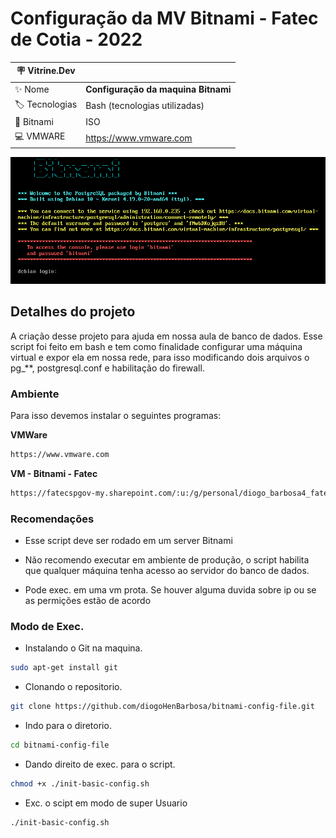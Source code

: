 # Configuração da MV Bitnami - Fatec de Cotia - 2022

| :placard: Vitrine.Dev |     |
| -------------  | --- |
| :sparkles: Nome        | **Configuração da maquina Bitnami**
| :label: Tecnologias | Bash (tecnologias utilizadas)
| :rocket: Bitnami | ISO         | 
| :computer: VMWARE     | https://www.vmware.com

![](https://github.com/diogoHenBarbosa/bitnami-config-file/blob/master/img/bitnami.png)

## Detalhes do projeto
A criação desse projeto para ajuda em nossa aula de banco de dados. Esse script foi feito em bash e tem como finalidade configurar uma máquina virtual e expor ela em nossa rede, para isso modificando dois arquivos o pg_**, postgresql.conf e habilitação do firewall.

### Ambiente 
Para isso devemos instalar o seguintes programas:


**VMWare**
```bash
https://www.vmware.com
``` 

**VM - Bitnami - Fatec**
```bash
https://fatecspgov-my.sharepoint.com/:u:/g/personal/diogo_barbosa4_fatec_sp_gov_br/EQytHfNn3XNIqygN4V7OCgABO1iatjOFTBfP6RrULbfKZw?e=W0y5ZU
```

### Recomendações

- Esse script deve ser rodado em um server Bitnami

- Não recomendo executar em ambiente de produção, o script habilita que qualquer máquina tenha acesso ao servidor do banco de dados.

- Pode exec. em uma vm prota. Se houver alguma duvida sobre ip ou se as permições estão de acordo

### Modo de Exec.

- Instalando o Git na maquina.
```bash
sudo apt-get install git
```
- Clonando o repositorio.
```bash
git clone https://github.com/diogoHenBarbosa/bitnami-config-file.git
```
- Indo para o diretorio.
```bash
cd bitnami-config-file
```
- Dando direito de exec. para o script.
```bash
chmod +x ./init-basic-config.sh
```

- Exc. o scipt em modo de super Usuario
```bash
./init-basic-config.sh
```
